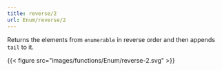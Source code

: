 ```yaml
---
title: reverse/2
url: Enum/reverse/2
---
```


Returns the elements from `enumerable` in reverse order and then appends `tail` to it.

{{< figure src="images/functions/Enum/reverse-2.svg" >}}
